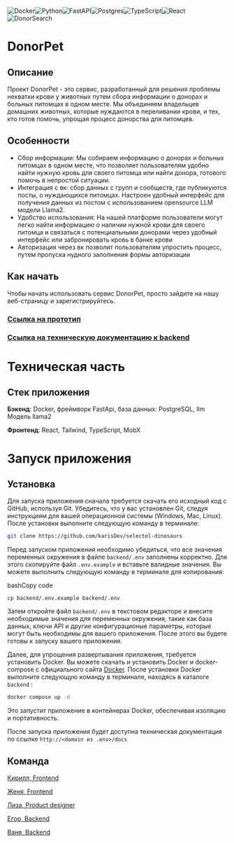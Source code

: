 ![Docker](https://img.shields.io/badge/docker-%230db7ed.svg?style=for-the-badge&logo=docker&logoColor=white)![Python](https://img.shields.io/badge/python-3670A0?style=for-the-badge&logo=python&logoColor=ffdd54)![FastAPI](https://img.shields.io/badge/FastAPI-005571?style=for-the-badge&logo=fastapi)![Postgres](https://img.shields.io/badge/postgres-%23316192.svg?style=for-the-badge&logo=postgresql&logoColor=white)![TypeScript](https://img.shields.io/badge/typescript-%23007ACC.svg?style=for-the-badge&logo=typescript&logoColor=white)![React](https://img.shields.io/badge/react-%2320232a.svg?style=for-the-badge&logo=react&logoColor=%2361DAFB)
![DonorSearch](https://donorsearch.org/static/images/newLogoIcon.svg)

# DonorPet
## Описание 

Проект DonorPet - это сервис, разработанный для решения проблемы нехватки крови у животных путем сбора информации о донорах и больных питомцах в одном месте. Мы объединяем владельцев домашних животных, которые нуждаются в переливании крови, и тех, кто готов помочь, упрощая процесс донорства для питомцев. 
## Особенности 
- Сбор информации: Мы собираем информацию о донорах и больных питомцах в одном месте, что позволяет пользователям удобно найти нужную кровь для своего питомца или найти донора, готового помочь в непростой ситуации.   
- Интеграция с вк: сбор данных с групп и сообществ, где публикуются посты, о нуждающихся питомцах. Настроен удобный интерфейс для получения данных из постом с использованием opensource LLM модели Llama2. 
- Удобство использования: На нашей платформе пользователи могут легко найти информацию о наличии нужной крови для своего питомца и связаться с потенциальными донорами через удобный интерфейс или забронировать кровь в банке крови
- Авторизация через вк позволит пользователям упростить процесс, путем пропуска нудного заполнения формы авторизации
## Как начать 
Чтобы начать использовать сервис DonorPet, просто зайдите на нашу веб-страницу и зарегистрируйтесь. 

### [Ссылка на прототип](https://selectel.larek.tech)
### [Ссылка на техническую документацию к backend](https://api.selectel.larek.tech)


# Техническая  часть

## Стек приложения
__Бэкенд__: Docker, фреймворк FastApi, база данных: PostgreSQL,  llm Модель llama2

__Фронтенд__: React, Tailwind, TypeScript, MobX

# Запуск приложения

## Установка 

  
Для запуска приложения сначала требуется скачать его исходный код с GitHub, используя Git. Убедитесь, что у вас установлен Git, следуя инструкциям для вашей операционной системы (Windows, Mac, Linux). После установки выполните следующую команду в терминале:



```bash
git clone https://github.com/karisDev/selectel-dinosaurs
```

Перед запуском приложения необходимо убедиться, что все значения переменных окружения в файле `backend/.env` заполнены корректно. Для этого скопируйте файл `.env.example` и вставьте валидные значения. Вы можете выполнить следующую команду в терминале для копирования:

bashCopy code

`cp backend/.env.example backend/.env`

Затем откройте файл `backend/.env` в текстовом редакторе и внесите необходимые значения для переменных окружения, такие как база данных, ключи API и другие конфигурационые параметры, которые могут быть необходимы для вашего приложения. После этого вы будете готовы к запуску вашего приложения.

Далее, для упрощения развертывания приложения, требуется установить Docker. Вы можете скачать и установить Docker и docker-compose с официального сайта [Docker](https://www.docker.com/). После установки Docker выполните следующую команду в терминале, находясь в каталоге `backend` :

```bash
docker compose up -d
```

Это запустит приложение в контейнерах Docker, обеспечивая изоляцию и портативность.

После запуска приложения будет доступна техническая документация по ссылке `http://<domain из .env>/docs`




## Команда
[Кирилл, Frontend](https://t.me/biskwiq)

[Женя, Frontend](https://t.me/shmate)

[Лиза, Product designer](https://t.me/lissey_t)

[Егор, Backend](https://t.me/tarasov_egor)

[Ваня, Backend](https://t.me/using_namespace)

